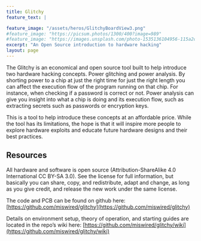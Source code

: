 ```yaml
---
title: Glitchy
feature_text: |

feature_image: "/assets/heros/GlitchyBoardView3.png"
#feature_image: "https://picsum.photos/1300/400?image=989"
#feature_image: "https://images.unsplash.com/photo-1535136104956-115a2cd67fc4?ixlib=rb-1.2.1&ixid=eyJhcHBfaWQiOjEyMDd9&auto=format&fit=crop&w=3000&q=80"
excerpt: "An Open Source introduction to hardware hacking"
layout: page
---
```


The Glitchy is an economical and open source tool built to help introduce two hardware hacking concepts. Power glitching and power analysis. By shorting power to a chip at just the right time for just the right length you can affect the execution flow of the program running on that chip. For instance, when checking if a password is correct or not. Power analysis can give you insight into what a chip is doing and its execution flow, such as extracting secrets such as passwords or encryption keys.

This is a tool to help introduce these concepts at an affordable price. While the tool has its limitations, the hope is that it will inspire more people to explore hardware exploits and educate future hardware designs and their best practices.

## Resources
All hardware and software is open source (Attribution-ShareAlike 4.0 International CC BY-SA 3.0). See the license for full information, but basically you can share, copy, and redistribute, adapt and change, as long as you give credit, and release the new work under the same license.

The code and PCB can be found on github here:
[https://github.com/miswired/glitchy](https://github.com/miswired/glitchy)

Details on environment setup, theory of operation, and starting guides are located in the repo’s wiki here: [https://github.com/miswired/glitchy/wiki](https://github.com/miswired/glitchy/wiki)
